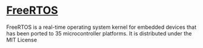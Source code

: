# [FreeRTOS](https://www.freertos.org/FreeRTOS-quick-start-guide.html)



FreeRTOS is a real-time operating system kernel for embedded devices that has been ported to 35 microcontroller platforms. It is distributed under the MIT License